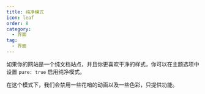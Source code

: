 ```yaml
---
title: 纯净模式
icon: leaf
order: 8
category:
  - 界面
tag:
  - 界面
---
```


如果你的网站是一个纯文档站点，并且你更喜欢干净的样式，你可以在主题选项中设置 `pure: true` 启用纯净模式。

在这个模式下，我们会禁用一些花哨的动画以及一些色彩，只提供功能。
